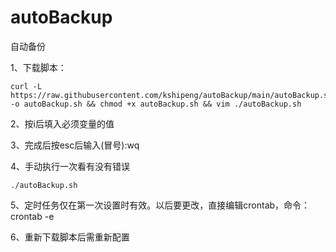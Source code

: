 # autoBackup
自动备份

1、下载脚本：
```
curl -L https://raw.githubusercontent.com/kshipeng/autoBackup/main/autoBackup.sh -o autoBackup.sh && chmod +x autoBackup.sh && vim ./autoBackup.sh
```
2、按i后填入必须变量的值

3、完成后按esc后输入(冒号):wq

4、手动执行一次看有没有错误
```
./autoBackup.sh
```
5、定时任务仅在第一次设置时有效。以后要更改，直接编辑crontab，命令：crontab -e

6、重新下载脚本后需重新配置
